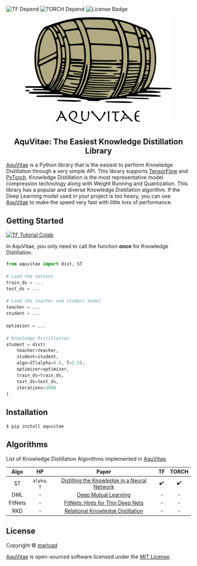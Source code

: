 ![TF Depend](https://img.shields.io/badge/TensorFlow-2.1-orange) ![TORCH Depend](https://img.shields.io/badge/pytorch-1.5.1-blue) ![License Badge](https://img.shields.io/badge/license-MIT-green)<br>

<p align="center">
  <img width="400" src="./assets/logo.png">
</p>

<h2 align=center>AquVitae: The Easiest Knowledge Distillation Library</h2>

[AquVitae](https://github.com/aquvitae/aquvitae) is a Python library that is the easiest to perform Knowledge Distillation through a very simple API. This library supports [TensorFlow](https://github.com/tensorflow/tensorflow) and [PyTorch](https://github.com/pytorch/pytorch). Knowledge Distillation is the most representative model compression technology along with Weight Running and Quantization. This library has a popular and diverse Knowledge Distillation algorithm. If the Deep Learning model used in your project is too heavy, you can use [AquVitae](https://github.com/aquvitae/aquvitae) to make the speed very fast with little loss of performance.

## Getting Started

[![TF Tutorial Colab](https://colab.research.google.com/assets/colab-badge.svg)](https://colab.research.google.com/github/aquvitae/aquvitae/blob/master/tutorials/BasicTutorialForTensorFlow.ipynb)

In AquVitae, you only need to call the function **once** for Knowledge Distillation.

```python
from aquvitae import dist, ST

# Load the dataset
train_ds = ...
test_ds = ...

# Load the teacher and student model
teacher = ...
student = ...

optimizer = ...

# Knowledge Distillation
student = dist(
    teacher=teacher,
    student=student,
    algo=ST(alpha=0.6, T=2.5),
    optimizer=optimizer,
    train_ds=train_ds,
    test_ds=test_ds,
    iterations=3000
)
```

## Installation

```bash
$ pip install aquvitae
```

## Algorithms

List of Knowledge Distillation Algorithms implemented in [AquVitae](https://github.com/aquvitae/aquvitae).

|  Algo  |      HP      |                                        Paper                                         |  TF   | TORCH |
| :----: | :----------: | :----------------------------------------------------------------------------------: | :---: | :---: |
|   ST   | `alpha`, `T` | [Distilling the Knowledge in a Neural Network](https://arxiv.org/pdf/1503.02531.pdf) |   ✔️   |   ✔️   |
|  DML   |      -       |             [Deep Mutual Learning](https://arxiv.org/pdf/1706.00384.pdf)             |   -   |   -   |
| FitNets |      -       |       [FitNets: Hints for Thin Deep Nets](https://arxiv.org/pdf/1412.6550.pdf)       |   -   |   -   |
|  RKD   |      -       |      [Relational Knowledge Distillation](https://arxiv.org/pdf/1904.05068.pdf)       |   -   |   -   |


## License

Copyright © [marload](https://github.com/marload)

[AquVitae](https://github.com/aqvitae/aquvitae) is open-sourced software licensed under the [MIT License](https://github.com/aquvitae/aquvitae/blob/master/LICENSE).